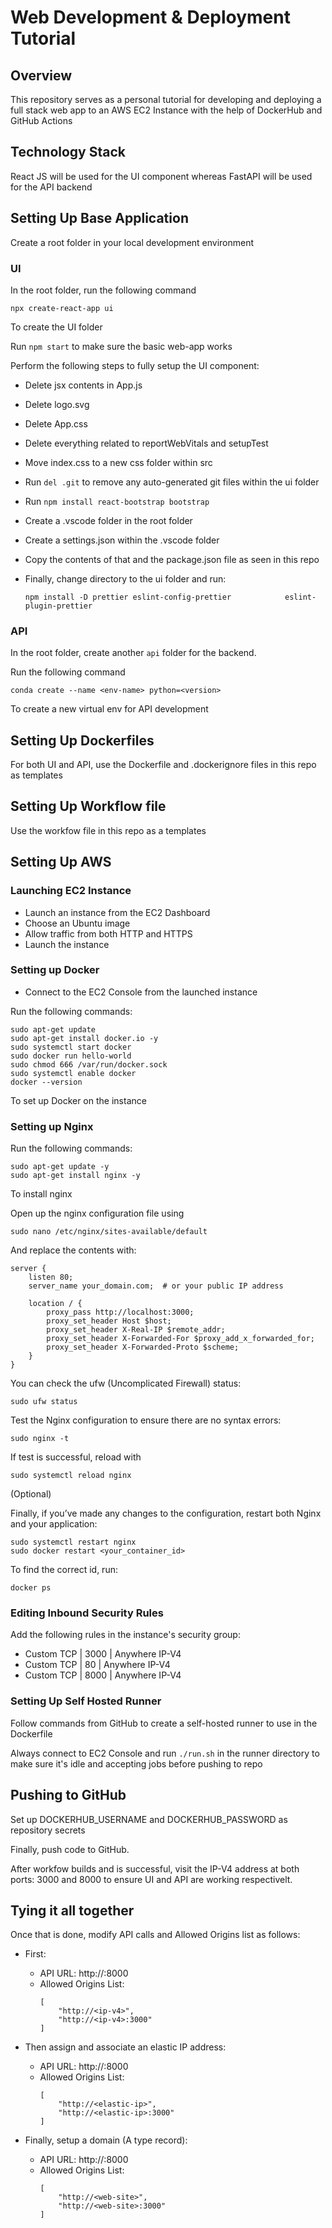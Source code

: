 # Web Development & Deployment Tutorial

## Overview

This repository serves as a personal tutorial for developing and deploying a full stack web app to an AWS EC2 Instance with the help of DockerHub and GitHub Actions

## Technology Stack

React JS will be used for the UI component whereas FastAPI will be used for the API backend 

## Setting Up Base Application

Create a root folder in your local development environment

### UI

In the root folder, run the following command

```
npx create-react-app ui
```
To create the UI folder

Run ```npm start``` to make sure the basic web-app works 

Perform the following steps to fully setup the UI component:

- Delete jsx contents in App.js
- Delete logo.svg
- Delete App.css
- Delete everything related to reportWebVitals and setupTest
- Move index.css to a new css folder within src
- Run ```del .git``` to remove any auto-generated git files within the ui folder
- Run ```npm install react-bootstrap bootstrap```
- Create a .vscode folder in the root folder
- Create a settings.json within the .vscode folder
- Copy the contents of that and the package.json file as seen in this repo
- Finally, change directory to the ui folder and run:

     ```npm install -D prettier eslint-config-prettier            eslint-plugin-prettier``` 

### API

In the root folder, create another ```api``` folder for the backend.

Run the following command

```conda create --name <env-name> python=<version>```

To create a new virtual env for API development

## Setting Up Dockerfiles

For both UI and API, use the Dockerfile and .dockerignore files in this repo as templates

## Setting Up Workflow file

Use the workfow file in this repo as a templates

## Setting Up AWS

### Launching EC2 Instance

- Launch an instance from the EC2 Dashboard
- Choose an Ubuntu image
- Allow traffic from both HTTP and HTTPS
- Launch the instance

### Setting up Docker

- Connect to the EC2 Console from the launched instance

Run the following commands:
```
sudo apt-get update
sudo apt-get install docker.io -y
sudo systemctl start docker
sudo docker run hello-world
sudo chmod 666 /var/run/docker.sock
sudo systemctl enable docker
docker --version
```
To set up Docker on the instance

### Setting up Nginx

Run the following commands:
```
sudo apt-get update -y
sudo apt-get install nginx -y
```
To install nginx

Open up the nginx configuration file using 

```sudo nano /etc/nginx/sites-available/default```

And replace the contents with:

```
server {
    listen 80;
    server_name your_domain.com;  # or your public IP address

    location / {
        proxy_pass http://localhost:3000;
        proxy_set_header Host $host;
        proxy_set_header X-Real-IP $remote_addr;
        proxy_set_header X-Forwarded-For $proxy_add_x_forwarded_for;
        proxy_set_header X-Forwarded-Proto $scheme;
    }
}
```

You can check the ufw (Uncomplicated Firewall) status:

```sudo ufw status```

Test the Nginx configuration to ensure there are no syntax errors:

```sudo nginx -t```

If test is successful, reload with

```sudo systemctl reload nginx```

(Optional)

Finally, if you’ve made any changes to the configuration, restart both Nginx and your application:

```
sudo systemctl restart nginx
sudo docker restart <your_container_id>
```

To find the correct id, run:
 
```docker ps```

### Editing Inbound Security Rules

Add the following rules in the instance's security group:

- Custom TCP | 3000 | Anywhere IP-V4
- Custom TCP | 80 | Anywhere IP-V4
- Custom TCP | 8000 | Anywhere IP-V4

### Setting Up Self Hosted Runner 

Follow commands from GitHub to create a self-hosted runner to use in the Dockerfile

Always connect to EC2 Console and run ```./run.sh``` in the runner directory to make sure it's idle and accepting jobs before pushing to repo

## Pushing to GitHub

Set up DOCKERHUB_USERNAME and DOCKERHUB_PASSWORD as repository secrets

Finally, push code to GitHub.

After workfow builds and is successful, visit the IP-V4 address at both ports: 3000 and 8000 to ensure UI and API are working respectivelt.

## Tying it all together 

Once that is done, modify API calls and Allowed Origins list as follows:

- First:

    - API URL: http://<ip-v4>:8000
    - Allowed Origins List:
        ```
        [
            "http://<ip-v4>",
            "http://<ip-v4>:3000"
        ]
        ```
- Then assign and associate an elastic IP address:
    - API URL: http://<elastic-ip>:8000
    - Allowed Origins List:
        ```
        [
            "http://<elastic-ip>",
            "http://<elastic-ip>:3000"
        ]
        ```
- Finally, setup a domain (A type record):
    - API URL: http://<web-site>:8000
    - Allowed Origins List:
        ```
        [
            "http://<web-site>",
            "http://<web-site>:3000"
        ]
        ```

